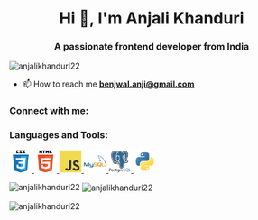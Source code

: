 <h1 align="center">Hi 👋, I'm Anjali Khanduri</h1>
<h3 align="center">A passionate frontend developer from India</h3>

<p align="left"> <img src="https://komarev.com/ghpvc/?username=anjalikhanduri22&label=Profile%20views&color=0e75b6&style=flat" alt="anjalikhanduri22" /> </p>



- 📫 How to reach me **benjwal.anji@gmail.com**

<h3 align="left">Connect with me:</h3>
<p align="left">
</p>

<h3 align="left">Languages and Tools:</h3>
<p align="left"> <a href="https://www.w3schools.com/css/" target="_blank" rel="noreferrer"> <img src="https://raw.githubusercontent.com/devicons/devicon/master/icons/css3/css3-original-wordmark.svg" alt="css3" width="40" height="40"/> </a> <a href="https://www.w3.org/html/" target="_blank" rel="noreferrer"> <img src="https://raw.githubusercontent.com/devicons/devicon/master/icons/html5/html5-original-wordmark.svg" alt="html5" width="40" height="40"/> </a> <a href="https://developer.mozilla.org/en-US/docs/Web/JavaScript" target="_blank" rel="noreferrer"> <img src="https://raw.githubusercontent.com/devicons/devicon/master/icons/javascript/javascript-original.svg" alt="javascript" width="40" height="40"/> </a> <a href="https://www.mysql.com/" target="_blank" rel="noreferrer"> <img src="https://raw.githubusercontent.com/devicons/devicon/master/icons/mysql/mysql-original-wordmark.svg" alt="mysql" width="40" height="40"/> </a> <a href="https://www.postgresql.org" target="_blank" rel="noreferrer"> <img src="https://raw.githubusercontent.com/devicons/devicon/master/icons/postgresql/postgresql-original-wordmark.svg" alt="postgresql" width="40" height="40"/> </a> <a href="https://www.python.org" target="_blank" rel="noreferrer"> <img src="https://raw.githubusercontent.com/devicons/devicon/master/icons/python/python-original.svg" alt="python" width="40" height="40"/> </a> </p>

<p><img align="left" src="https://github-readme-stats.vercel.app/api/top-langs?username=anjalikhanduri22&show_icons=true&locale=en&layout=compact" alt="anjalikhanduri22" /></p>

<p>&nbsp;<img align="center" src="https://github-readme-stats.vercel.app/api?username=anjalikhanduri22&show_icons=true&locale=en" alt="anjalikhanduri22" /></p>

<p><img align="center" src="https://github-readme-streak-stats.herokuapp.com/?user=anjalikhanduri22&" alt="anjalikhanduri22" /></p>
